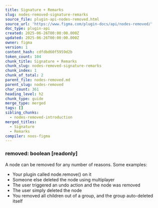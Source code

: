 ```yaml
---
title: Signature + Remarks
slug: nodes-removed-signature-remarks
source_file: plugin-api-nodes-removed.html
source_url: 'https://www.figma.com/plugin-docs/api/nodes-removed/'
doc_type: plugin-api
created: 2025-06-26T00:00:00.000Z
updated: 2025-06-26T00:00:00.000Z
owner: figma
version: 1
content_hash: cdfdbd60f5959d2b
token_count: 104
chunk_title: Signature + Remarks
chunk_slug: nodes-removed-signature-remarks
chunk_index: 1
chunk_of_total: 2
parent_file: nodes-removed.md
parent_slug: nodes-removed
char_count: 361
heading_level: h2
chunk_type: guide
merge_type: merged
tags: []
sibling_chunks:
  - nodes-removed-introduction
merged_titles:
  - Signature
  - Remarks
compiler: noos-figma
---
```


### removed: boolean [readonly]

A node can be removed for any number of reasons. Some examples:

- Your plugin called node.remove() on it
- Someone else deleted the node using multiplayer
- The user triggered an undo action and the node was removed
- The user simply deleted the node
- You removed all children out of a group, and the group auto-deleted itself
